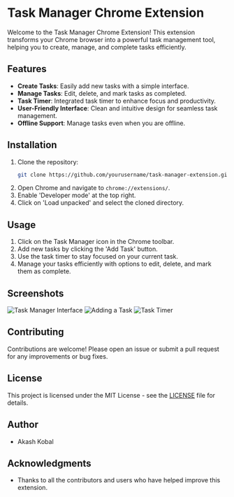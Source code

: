# Task Manager Chrome Extension

Welcome to the Task Manager Chrome Extension! This extension transforms your Chrome browser into a powerful task management tool, helping you to create, manage, and complete tasks efficiently.

## Features

- **Create Tasks**: Easily add new tasks with a simple interface.
- **Manage Tasks**: Edit, delete, and mark tasks as completed.
- **Task Timer**: Integrated task timer to enhance focus and productivity.
- **User-Friendly Interface**: Clean and intuitive design for seamless task management.
- **Offline Support**: Manage tasks even when you are offline.

## Installation

1. Clone the repository:
    ```bash
    git clone https://github.com/yourusername/task-manager-extension.git
    ```
2. Open Chrome and navigate to `chrome://extensions/`.
3. Enable 'Developer mode' at the top right.
4. Click on 'Load unpacked' and select the cloned directory.

## Usage

1. Click on the Task Manager icon in the Chrome toolbar.
2. Add new tasks by clicking the 'Add Task' button.
3. Use the task timer to stay focused on your current task.
4. Manage your tasks efficiently with options to edit, delete, and mark them as complete.

## Screenshots

![Task Manager Interface](screenshots/interface.png)
![Adding a Task](screenshots/add-task.png)
![Task Timer](screenshots/task-timer.png)

## Contributing

Contributions are welcome! Please open an issue or submit a pull request for any improvements or bug fixes.

## License

This project is licensed under the MIT License - see the [LICENSE](LICENSE) file for details.

## Author

- Akash Kobal

## Acknowledgments

- Thanks to all the contributors and users who have helped improve this extension.


